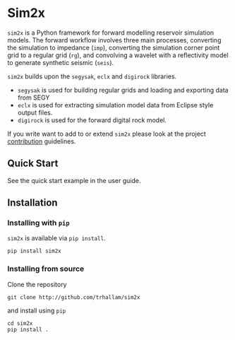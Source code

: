 # Sim2x

`sim2x` is a Python framework for forward modelling reservoir simulation models. The forward workflow involves
three main processes, converting the simulation to impedance (`imp`), converting the simulation corner point grid to a regular grid (`rg`), and convolving a wavelet with a reflectivity model to generate synthetic seismic (`seis`).

`sim2x` builds upon the `segysak`, `eclx` and `digirock` libraries.

 - `segysak` is used for building regular grids and loading and exporting data from SEGY
 - `eclx` is used for extracting simulation model data from Eclipse style output files.
 - `digirock` is used for the forward digital rock model.

If you write want to add to or extend `sim2x` please look at the project [contribution](contrib.md) guidelines.

## Quick Start

See the quick start example in the user guide.

## Installation

### Installing with `pip`

`sim2x` is available via `pip install`.

```
pip install sim2x
```

### Installing from source

Clone the repository

```
git clone http://github.com/trhallam/sim2x
```

and install using `pip`

```
cd sim2x
pip install .
```

